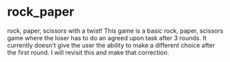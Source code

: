 # rock_paper
rock, paper, scissors with a twist!
This game is a basic rock, paper, scissors game where the loser has to do an agreed upon task after 3 rounds. It currently doesn't give the user the ability to make a different choice after the first round. I will revisit this and make that correction. 
